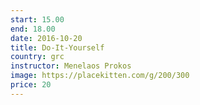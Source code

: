 ```yaml
---
start: 15.00
end: 18.00
date: 2016-10-20
title: Do-It-Yourself
country: grc
instructor: Menelaos Prokos
image: https://placekitten.com/g/200/300
price: 20
---
```

